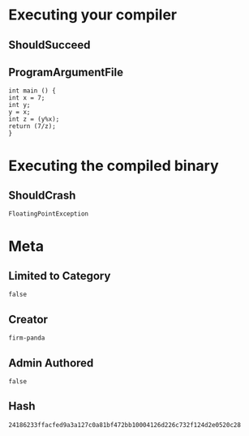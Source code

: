 # Executing your compiler

## ShouldSucceed

## ProgramArgumentFile

```
int main () {
int x = 7;
int y;
y = x;
int z = (y%x);
return (7/z);
}
```

# Executing the compiled binary

## ShouldCrash

```
FloatingPointException
```

# Meta

## Limited to Category

```
false
```

## Creator

```
firm-panda
```

## Admin Authored

```
false
```

## Hash

```
24186233ffacfed9a3a127c0a81bf472bb10004126d226c732f124d2e0520c28
```
